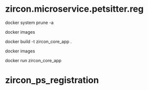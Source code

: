# zircon.microservice.petsitter.reg


docker system prune -a

docker images

docker build -t zircon_core_app .

docker images

docker run zircon_core_app
# zircon_ps_registration
